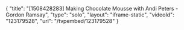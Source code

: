 {
    "title": "[1508428283] Making Chocolate Mousse with Andi Peters - Gordon Ramsay",
    "type": "solo",
    "layout": "iframe-static",
    "videoId": "123179528",
    "url": "\/tvpembed\/123179528"
}